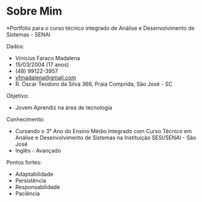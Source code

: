 # Sobre Mim
*Portfólio para o curso técnico integrado de Análise e Desenvolvimento de Sistemas - SENAI

Dados:
- Vinícius Faraco Madalena
- 15/03/2004 (17 anos)
- (48) 99122-3957
- vfmadalena@gmail.com
- R. Oscar Teodoro da Silva 366, Praia Comprida, São José - SC

Objetivo: 
- Jovem Aprendiz na área de tecnologia

Conhecimento:
- Cursando o 3° Ano do Ensino Médio Integrado com Curso Técnico em Análise e Desenvolvimento de Sistemas na Instituição SESI/SENAI - São José
- Inglês - Avançado

Pontos fortes:
- Adaptabilidade
- Persistência
- Responsabilidade
- Paciência
